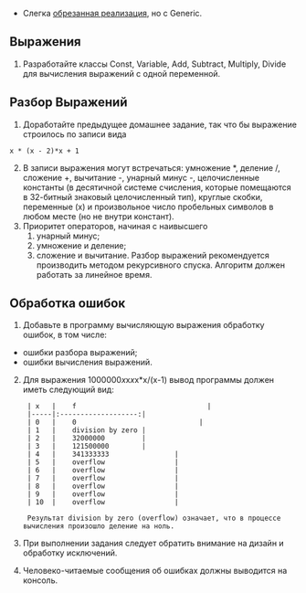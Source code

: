 - Слегка [обрезанная реализация](https://github.com/NelosG/ITMO-KT/tree/master/Java%20HM/FirtsYear/2.1/Generic), но с Generic.

## Выражения
1. Разработайте классы Const, Variable, Add, Subtract, Multiply, Divide для вычисления выражений с одной переменной.

## Разбор Выражений
1. Доработайте предыдущее домашнее задание, так что бы выражение строилось по записи вида
```
x * (x - 2)*x + 1
```
2. В записи выражения могут встречаться: умножение \*, деление /, сложение +, вычитание -, унарный минус -, целочисленные константы (в десятичной системе счисления, которые помещаются в 32-битный знаковый целочисленный тип), круглые скобки, переменные (x) и произвольное число пробельных символов в любом месте (но не внутри констант).
3. Приоритет операторов, начиная с наивысшего
	1. унарный минус;
	2. умножение и деление;
	3. сложение и вычитание.
Разбор выражений рекомендуется производить методом рекурсивного спуска. Алгоритм должен работать за линейное время.

## Обработка ошибок
1. Добавьте в программу вычисляющую выражения обработку ошибок, в том числе:
- ошибки разбора выражений;
- ошибки вычисления выражений.
2. Для выражения 1000000*x*x*x*x*x/(x-1) вывод программы должен иметь следующий вид:

		| x   |    f								|
		|-----|:-------------------:|
		| 0   |    0							  |
		| 1   |    division by zero |
		| 2   |    32000000         |
		| 3   |    121500000        |
		| 4   |    341333333				|
		| 5   |    overflow					|
		| 6   |    overflow					|
		| 7   |    overflow					|
		| 8   |    overflow					|
		| 9   |    overflow					|
		| 10  |    overflow					|

		Результат division by zero (overflow) означает, что в процессе вычисления произошло деление на ноль.

3. При выполнении задания следует обратить внимание на дизайн и обработку исключений.

4. Человеко-читаемые сообщения об ошибках должны выводится на консоль.
